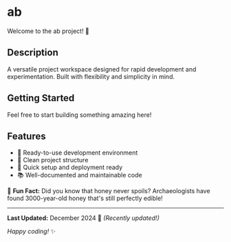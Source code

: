 # ab

Welcome to the ab project! 🚀

## Description

A versatile project workspace designed for rapid development and experimentation. Built with flexibility and simplicity in mind.

## Getting Started

Feel free to start building something amazing here!

## Features

- 🔧 Ready-to-use development environment
- 📁 Clean project structure
- 🚀 Quick setup and deployment ready
- 📚 Well-documented and maintainable code

🌟 **Fun Fact:** Did you know that honey never spoils? Archaeologists have found 3000-year-old honey that's still perfectly edible!

---

**Last Updated:** December 2024 📅 _(Recently updated!)_

*Happy coding!* ✨
